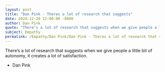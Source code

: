 ```yaml
---
layout: post
title: "Dan Pink - Theres a lot of research that suggests"
date: 2024-12-28 12:00:00 -0000
author: Dan Pink
quote: "There’s a lot of research that suggests when we give people a little bit of autonomy, it creates a lot of satisfaction."
subject: Empathy
permalink: /Empathy/Dan Pink/Dan Pink - Theres a lot of research that suggests
---
```


There’s a lot of research that suggests when we give people a little bit of autonomy, it creates a lot of satisfaction.

- Dan Pink
